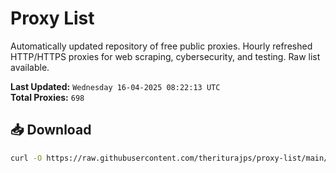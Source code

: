 # Proxy List

Automatically updated repository of free public proxies. Hourly refreshed HTTP/HTTPS proxies for web scraping, cybersecurity, and testing. Raw list available.

**Last Updated:** `Wednesday 16-04-2025 08:22:13 UTC`  
**Total Proxies:** `698`

## 📥 Download
```bash
curl -O https://raw.githubusercontent.com/theriturajps/proxy-list/main/proxies.txt
